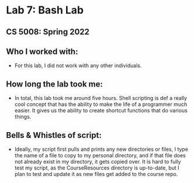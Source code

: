 # Lab 7: Bash Lab
## CS 5008: Spring 2022
## Who I worked with:
* For this lab, I did not work with any other individuals.
## How long the lab took me:
* In total, this lab took me around five hours. Shell scripting is def a really cool concept that has the ability to
  make the life of a programmer much easier. It gives us the ability to create shortcut functions that do various
  things.
## Bells & Whistles of script:
* Ideally, my script first pulls and prints any new directories or files, I type the name of a file to copy to my
  personal directory, and if that file does not already exist in my directory, it gets copied over. It is hard to fully
  test my script, as the CourseResources directory is up-to-date, but I plan to test and update it as new files get
  added to the course repo.
  
